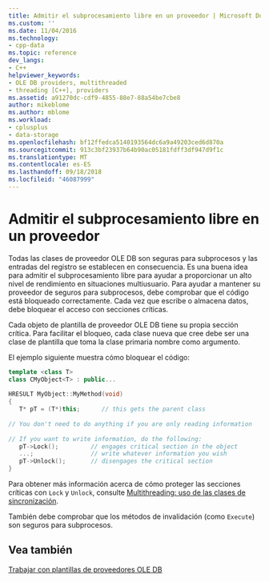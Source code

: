 ```yaml
---
title: Admitir el subprocesamiento libre en un proveedor | Microsoft Docs
ms.custom: ''
ms.date: 11/04/2016
ms.technology:
- cpp-data
ms.topic: reference
dev_langs:
- C++
helpviewer_keywords:
- OLE DB providers, multithreaded
- threading [C++], providers
ms.assetid: a91270dc-cdf9-4855-88e7-88a54be7cbe8
author: mikeblome
ms.author: mblome
ms.workload:
- cplusplus
- data-storage
ms.openlocfilehash: bf12ffedca5140193564dc6a9a49203ced6d870a
ms.sourcegitcommit: 913c3bf23937b64b90ac05181fdff3df947d9f1c
ms.translationtype: MT
ms.contentlocale: es-ES
ms.lasthandoff: 09/18/2018
ms.locfileid: "46087999"
---
```

# <a name="supporting-free-threading-in-your-provider"></a>Admitir el subprocesamiento libre en un proveedor

Todas las clases de proveedor OLE DB son seguras para subprocesos y las entradas del registro se establecen en consecuencia. Es una buena idea para admitir el subprocesamiento libre para ayudar a proporcionar un alto nivel de rendimiento en situaciones multiusuario. Para ayudar a mantener su proveedor de seguros para subprocesos, debe comprobar que el código está bloqueado correctamente. Cada vez que escribe o almacena datos, debe bloquear el acceso con secciones críticas.  
  
Cada objeto de plantilla de proveedor OLE DB tiene su propia sección crítica. Para facilitar el bloqueo, cada clase nueva que cree debe ser una clase de plantilla que toma la clase primaria nombre como argumento.  
  
El ejemplo siguiente muestra cómo bloquear el código:  
  
```cpp  
template <class T>  
class CMyObject<T> : public...  
  
HRESULT MyObject::MyMethod(void)  
{  
   T* pT = (T*)this;      // this gets the parent class   
  
// You don't need to do anything if you are only reading information  
  
// If you want to write information, do the following:  
   pT->Lock();         // engages critical section in the object  
   ...;                // write whatever information you wish  
   pT->Unlock();       // disengages the critical section  
}  
```  
  
Para obtener más información acerca de cómo proteger las secciones críticas con `Lock` y `Unlock`, consulte [Multithreading: uso de las clases de sincronización](../../parallel/multithreading-how-to-use-the-synchronization-classes.md).  
  
También debe comprobar que los métodos de invalidación (como `Execute`) son seguros para subprocesos.  
  
## <a name="see-also"></a>Vea también  

[Trabajar con plantillas de proveedores OLE DB](../../data/oledb/working-with-ole-db-provider-templates.md)